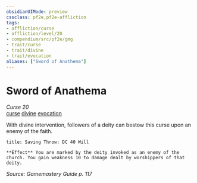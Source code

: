 ```yaml
---
obsidianUIMode: preview
cssclass: pf2e,pf2e-affliction
tags:
- affliction/curse
- affliction/level/20
- compendium/src/pf2e/gmg
- trait/curse
- trait/divine
- trait/evocation
aliases: ["Sword of Anathema"]
---
```

# Sword of Anathema
*Curse 20*  
[curse](curse.md "Curse Effect Trait")  [divine](divine.md "Divine Tradition Trait")  [evocation](evocation.md "Evocation School Trait")  

With divine intervention, followers of a deity can bestow this curse upon an enemy of the faith.

```ad-inline-affliction
title: Saving Throw: DC 40 Will

**Effect** You are marked by the deity invoked as an enemy of the church. You gain weakness 10 to damage dealt by worshippers of that deity.
```

*Source: Gamemastery Guide p. 117*